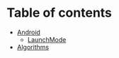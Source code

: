 # Table of contents

* [Android](README.md)
  * [LaunchMode](android/launchmode.md)
* [Algorithms](algorithms.md)
